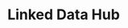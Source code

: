 ---
title: "Linked Data Hub"
permalink: "/datahub/"
layout: single
author_profile: false
classes: wide
---